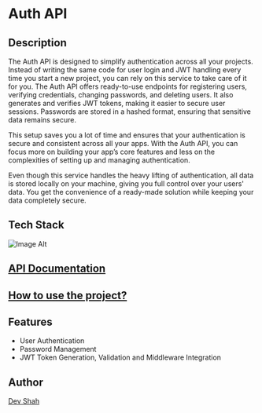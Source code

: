 # Auth API

## Description

The Auth API is designed to simplify authentication across all your projects. Instead of writing the same code for user login and JWT handling every time you start a new project, you can rely on this service to take care of it for you. The Auth API offers ready-to-use endpoints for registering users, verifying credentials, changing passwords, and deleting users. It also generates and verifies JWT tokens, making it easier to secure user sessions. Passwords are stored in a hashed format, ensuring that sensitive data remains secure.

This setup saves you a lot of time and ensures that your authentication is secure and consistent across all your apps. With the Auth API, you can focus more on building your app’s core features and less on the complexities of setting up and managing authentication.

Even though this service handles the heavy lifting of authentication, all data is stored locally on your machine, giving you full control over your users' data. You get the convenience of a ready-made solution while keeping your data completely secure.

## Tech Stack

![Image Alt](https://skillicons.dev/icons?i=nodejs,express,postgres,bash,jest,docker)

## [API Documentation](./api.md)

## [How to use the project?](./documentation.md)

## Features

- User Authentication
- Password Management
- JWT Token Generation, Validation and Middleware Integration

## Author

[Dev Shah](https://github.com/busycaesar)
